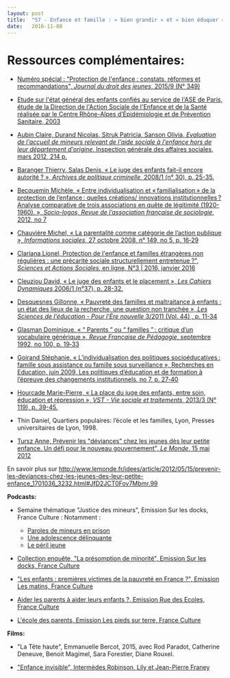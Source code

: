 ```yaml
---
layout: post
title:  "S7 - Enfance et famille : « bien grandir » et « bien éduquer »"
date:   2016-11-08
---
```

# Ressources complémentaires:

- [Numéro spécial : "Protection de l'enfance : constats, réformes et recommandations", *Journal du droit des jeunes*, 2015/9 (N° 349)](http://www.cairn.info/numero.php?ID_REVUE=JDJ&ID_NUMPUBLIE=JDJ_349)

- [Etude sur l'état général des enfants confiés au service de l'ASE de Paris, étude de la Direction de l'Action Sociale de l'Enfance et de la Santé réalisée par le Centre Rhône-Alpes d’Épidémiologie et de Prévention Sanitaire, 2003](http://www.oned.gouv.fr/appel-offre/etude-sur-letat-general-enfants-confies-au-service-lase-paris-0)

- [Aubin Claire, Durand Nicolas, Sitruk Patricia, Sanson Olivia, *Evaluation de l'accueil de mineurs relevant de l'aide sociale à l'enfance hors de leur département d'origine*, Inspection générale des affaires sociales, mars 2012, 214 p.](http://www.ladocumentationfrancaise.fr/rapports-publics/124000156/index.shtml)

- [Baranger Thierry, Salas Denis, « Le juge des enfants fait-il encore autorité ? », *Archives de politique criminelle*, 2008/1 (n° 30), p. 25-35.](http://www.cairn.info/revue-archives-de-politique-criminelle-2008-1-page-25.htm)

- [Becquemin Michèle, « Entre individualisation et « familialisation » de la protection de l’enfance : quelles créations/ innovations institutionnelles ? Analyse comparative de trois associations en quête de légitimité (1920-1960). », *Socio-logos, Revue de l’association française de sociologie*, 2012, no 7](http://socio-logos.revues.org/2639)

- [Chauvière Michel, « La parentalité comme catégorie de l’action publique », *Informations sociales*, 27 octobre 2008, n° 149, no 5, p. 16‑29](http://www.cairn.info/resume.php?ID_ARTICLE=INSO_149_0016)

- [Clariana Lionel, Protection de l'enfance et familles étrangères non régulières : une précarité sociale structurellement entretenue ?", *Sciences et Actions Sociales*, en ligne, N°3 | 2016, janvier 2016](http://www.sas-revue.org/index.php/25-n-3/dossiers-n-3/48-protection-de-l-enfance-et-familles-etrangeres-non-regulieres-une-precarite-sociale-structurellement-entretenue-6)

- [Cleuziou David, « Le juge des enfants et le placement », *Les Cahiers Dynamiques* 2006/1 (n°37), p. 28-32.](http://www.cairn.info/revue-les-cahiers-dynamiques-2006-1-page-28.htm)

- [Desquesnes Gillonne, « Pauvreté des familles et maltraitance à enfants : un état des lieux de la recherche, une question non tranchée », *Les Sciences de l'éducation - Pour l'Ère nouvelle* 3/2011 (Vol. 44) , p. 11-34](www.cairn.info/revue-les-sciences-de-l-education-pour-l-ere-nouvelle-2011-3-page-11.htm)

- [Glasman Dominique, « “ Parents ” ou “ familles ” : critique d’un vocabulaire générique », *Revue Française de Pédagogie*, septembre 1992, no 100, p. 19‑33](http://www.persee.fr/doc/rfp_0556-7807_1992_num_100_1_1315)

- [Goirand Stéphanie, « L’individualisation des politiques socioéducatives : famille sous assistance ou famille sous surveillance », Recherches en Education, juin 2009, Les politiques d’éducation et de formation à l’épreuve des changements institutionnels, no 7, p. 27‑40]()

- [Hourcade Marie-Pierre, « La place du juge des enfants, entre soin, éducation et répression », *VST - Vie sociale et traitements*, 2013/3 (N° 119), p. 39-45.](http://www.cairn.info/revue-vie-sociale-et-traitements-2013-3-page-39.htm)

- Thin Daniel, Quartiers populaires: l’école et les familles, Lyon, Presses universitaires de Lyon, 1998.

- [Tursz Anne, Prévenir les "déviances" chez les jeunes dès leur petite enfance. Un défi pour le nouveau gouvernement", *Le Monde*, 15 mai 2012](http://www.lemonde.fr/idees/article/2012/05/15/prevenir-les-deviances-chez-les-jeunes-des-leur-petite-enfance_1701036_3232.html?xtmc=tursz&xtcr=1)

En savoir plus sur http://www.lemonde.fr/idees/article/2012/05/15/prevenir-les-deviances-chez-les-jeunes-des-leur-petite-enfance_1701036_3232.html#JfD2JCT0Fov7Mbmr.99

**Podcasts:**

- Semaine thématique "Justice des mineurs", Emission Sur les docks, France Culture : 
Notamment : 
	- [Paroles de mineurs en prison](https://www.franceculture.fr/emissions/sur-les-docks/paroles-de-mineurs-en-prison)
	- [Une adolescence délinquante](https://www.franceculture.fr/emissions/sur-les-docks/une-adolescence-delinquante)
	- [Le péril jeune](https://www.franceculture.fr/emissions/sur-les-docks/le-peril-jeune)

- [Collection enquête, "La présomption de minorité", Emission Sur les docks, France Culture](https://www.franceculture.fr/emissions/sur-les-docks/collection-enquetes-la-presomption-de-minorite)

- ["Les enfants : premières victimes de la pauvreté en France ?", Emission Les matins, France Culture](https://www.franceculture.fr/emissions/les-matins/les-enfants-premieres-victimes-de-la-pauvrete-en-france)

- [Aider les parents à aider leurs enfants ?, Emission Rue des Ecoles, France Culture](https://www.franceculture.fr/emissions/rue-des-ecoles/aider-les-parents-aider-leurs-enfants?xtmc=enfants&xtnp=1&xtcr=1)

- [L'école des parents, Emission Les pieds sur terre, France Culture](https://www.franceculture.fr/emissions/les-pieds-sur-terre/lecole-des-parents-r?xtmc=enfants&xtnp=1&xtcr=8)


**Films:**

- "La Tête haute", Emmanuelle Bercot, 2015, avec Rod Paradot, Catherine Deneuve, Benoit Magimel, Sara Forestier, Diane Rouxel.

- ["Enfance invisible", Intermèdes Robinson, Lily et Jean-Pierre Franey](https://www.youtube.com/watch?v=zf1YWv2yimw)
